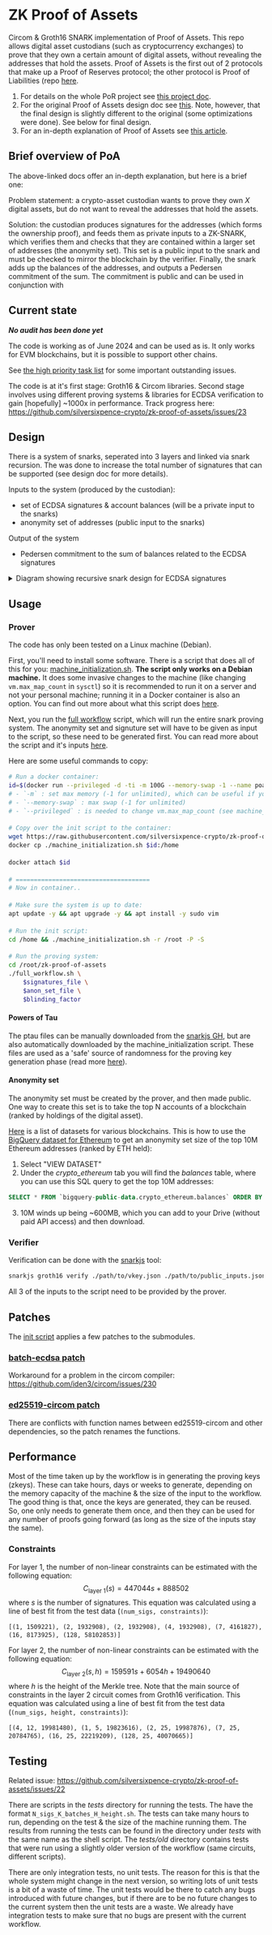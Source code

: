 # ZK Proof of Assets

Circom & Groth16 SNARK implementation of Proof of Assets. This repo allows digital asset custodians (such as cryptocurrency exchanges) to prove that they own a certain amount of digital assets, without revealing the addresses that hold the assets. Proof of Assets is the first out of 2 protocols that make up a Proof of Reserves protocol; the other protocol is Proof of Liabilities (repo [here](https://github.com/silversixpence-crypto/dapol). 
1. For details on the whole PoR project see [this project doc](https://hackmd.io/@JI2FtqawSzO-olUw-r48DQ/S1Ozo-iO2).
2. For the original Proof of Assets design doc see [this](https://hackmd.io/@JI2FtqawSzO-olUw-r48DQ/rJXtAeyLT). Note, however, that the final design is slightly different to the original (some optimizations were done). See below for final design.
3. For an in-depth explanation of Proof of Assets see [this article](https://hackmd.io/@JI2FtqawSzO-olUw-r48DQ/r1FR-0uBR).

## Brief overview of PoA

The above-linked docs offer an in-depth explanation, but here is a brief one:

Problem statement: a crypto-asset custodian wants to prove they own $X$ digital assets, but do not want to reveal the addresses that hold the assets.

Solution: the custodian produces signatures for the addresses (which forms the ownership proof), and feeds them as private inputs to a ZK-SNARK, which verifies them and checks that they are contained within a larger set of addresses (the anonymity set). This set is a public input to the snark and must be checked to mirror the blockchain by the verifier. Finally, the snark adds up the balances of the addresses, and outputs a Pedersen commitment of the sum. The commitment is public and can be used in conjunction with 

## Current state

***No audit has been done yet***

The code is working as of June 2024 and can be used as is. It only works for EVM blockchains, but it is possible to support other chains.

See [the high priority task list](https://github.com/silversixpence-crypto/zk-proof-of-assets/issues?q=is%3Aissue+is%3Aopen+label%3Apriority%3Ahigh) for some important outstanding issues.

The code is at it's first stage: Groth16 & Circom libraries. Second stage involves using different proving systems & libraries for ECDSA verification to gain [hopefully] ~1000x in performance. Track progress here: https://github.com/silversixpence-crypto/zk-proof-of-assets/issues/23

## Design

There is a system of snarks, seperated into 3 layers and linked via snark recursion. The was done to increase the total number of signatures that can be supported (see design doc for more details).

Inputs to the system (produced by the custodian):
- set of ECDSA signatures & account balances (will be a private input to the snarks)
- anonymity set of addresses (public input to the snarks)

Output of the system
- Pedersen commitment to the sum of balances related to the ECDSA signatures

<details>

<summary>Diagram showing recursive snark design for ECDSA signatures</summary>

![Flow diagram](./images/poa_snark_recursive_design.png)

</details>

## Usage

### Prover

The code has only been tested on a Linux machine (Debian).

First, you'll need to install some software. There is a script that does all of this for you: [machine_initialization.sh](./scripts/machine_initialization.sh). **The script only works on a Debian machine.** It does some invasive changes to the machine (like changing `vm.max_map_count` in `sysctl`) so it is recommended to run it on a server and not your personal machine; running it in a Docker container is also an option. You can find out more about what this script does [here](https://github.com/silversixpence-crypto/zk-proof-of-assets/tree/stent/readme/scripts#machine-initialization).

Next, you run the [full workflow](./scripts/full_workflow.sh) script, which will run the entire snark proving system. The anonymity set and signuture set will have to be given as input to the script, so these need to be generated first. You can read more about the script and it's inputs [here](https://github.com/silversixpence-crypto/zk-proof-of-assets/tree/stent/readme/scripts#machine-initialization).

Here are some useful commands to copy:
```bash
# Run a docker container:
id=$(docker run --privileged -d -ti -m 100G --memory-swap -1 --name poa_100g --rm ubuntu /bin/bash)
# - `-m` : set max memory (-1 for unlimited), which can be useful if you want to use the machine for other tasks, and you know the zk workflow will take up all the memory
# - `--memory-swap` : max swap (-1 for unlimited)
# - `--privileged` : is needed to change vm.max_map_count (see machine_initialization.sh script)

# Copy over the init script to the container:
wget https://raw.githubusercontent.com/silversixpence-crypto/zk-proof-of-assets/main/scripts/machine_initialization.sh
docker cp ./machine_initialization.sh $id:/home

docker attach $id

# =====================================
# Now in container..

# Make sure the system is up to date:
apt update -y && apt upgrade -y && apt install -y sudo vim

# Run the init script:
cd /home && ./machine_initialization.sh -r /root -P -S

# Run the proving system:
cd /root/zk-proof-of-assets
./full_workflow.sh \
    $signatures_file \
    $anon_set_file \
    $blinding_factor
```

#### Powers of Tau

The ptau files can be manually downloaded from the [snarkjs GH](https://github.com/iden3/snarkjs?tab=readme-ov-file#7-prepare-phase-2), but are also automatically downloaded by the machine_initialization script. These files are used as a 'safe' source of randomness for the proving key generation phase (read more [here](https://github.com/weijiekoh/perpetualpowersoftau)).

#### Anonymity set

The anonymity set must be created by the prover, and then made public. One way to create this set is to take the top N accounts of a blockchain (ranked by holdings of the digital asset).

[Here](https://github.com/blockchain-etl/public-datasets) is a list of datasets for various blockchains. This is how to use the [BigQuery dataset for Ethereum](https://console.cloud.google.com/marketplace/product/ethereum/crypto-ethereum-blockchain) to get an anonymity set size of the top 10M Ethereum addresses (ranked by ETH held):
1. Select "VIEW DATASET"
2. Under the *crypto_ethereum* tab you will find the *balances* table, where you can use this SQL query to get the top 10M addresses:
```sql
SELECT * FROM `bigquery-public-data.crypto_ethereum.balances` ORDER BY eth_balance DESC LIMIT 10000000
```
3. 10M winds up being ~600MB, which you can add to your Drive (without paid API access) and then download.

### Verifier

Verification can be done with the [snarkjs](https://github.com/iden3/snarkjs) tool:
```bash
snarkjs groth16 verify ./path/to/vkey.json ./path/to/public_inputs.json ./path/to/proof.json
```

All 3 of the inputs to the script need to be provided by the prover.

## Patches

The [init script](./scripts/machine_initialization.sh) applies a few patches to the submodules.

### [batch-ecdsa patch](./batch-ecdsa.patch)

Workaround for a problem in the circom compiler: https://github.com/iden3/circom/issues/230

### [ed25519-circom patch](./ed25519-circom.patch)

There are conflicts with function names between ed25519-circom and other dependencies, so the patch renames the functions.

## Performance

Most of the time taken up by the workflow is in generating the proving keys (zkeys). These can take hours, days or weeks to generate, depending on the memory capacity of the machine & the size of the input to the workflow. The good thing is that, once the keys are generated, they can be reused. So, one only needs to generate them once, and then they can be used for any number of proofs going forward (as long as the size of the inputs stay the same).

### Constraints

For layer 1, the number of non-linear constraints can be estimated with the following equation: 
$$C_{\text{layer 1}}(s) = 447044s + 888502$$
where $s$ is the number of signatures. This equation was calculated using a line of best fit from the test data (`(num_sigs, constraints)`):
```
[(1, 1509221), (2, 1932908), (2, 1932908), (4, 1932908), (7, 4161827), (16, 8173925), (128, 58102853)]
```

For layer 2, the number of non-linear constraints can be estimated with the following equation: 
$$C_{\text{layer 2}}(s,h) = 159591s + 6054h + 19490640$$
where $h$ is the height of the Merkle tree. Note that the main source of constraints in the layer 2 circuit comes from Groth16 verification.  This equation was calculated using a line of best fit from the test data (`(num_sigs, height, constraints)`):
```
[(4, 12, 19981480), (1, 5, 19823616), (2, 25, 19987876), (7, 25, 20784765), (16, 25, 22219209), (128, 25, 40070665)]
```

## Testing

Related issue: https://github.com/silversixpence-crypto/zk-proof-of-assets/issues/22

There are scripts in the *tests* directory for running the tests. The have the format `N_sigs_K_batches_H_height.sh`. The tests can take many hours to run, depending on the test & the size of the machine running them. The results from running the tests can be found in the directory under *tests* with the same name as the shell script. The *tests/old* directory contains tests that were run using a slightly older version of the workflow (same circuits, different scripts).

There are only integration tests, no unit tests. The reason for this is that the whole system might change in the next version, so writing lots of unit tests is a bit of a waste of time. The unit tests would be there to catch any bugs introduced with future changes, but if there are to be no future changes to the current system then the unit tests are a waste. We already have integration tests to make sure that no bugs are present with the current workflow. 


